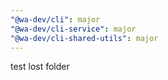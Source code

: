 ```yaml
---
"@wa-dev/cli": major
"@wa-dev/cli-service": major
"@wa-dev/cli-shared-utils": major
---
```


test lost folder
